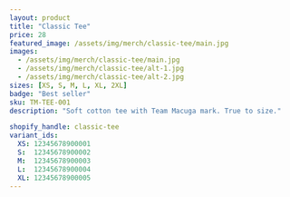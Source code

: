 ```yaml
---
layout: product
title: "Classic Tee"
price: 28
featured_image: /assets/img/merch/classic-tee/main.jpg
images:
  - /assets/img/merch/classic-tee/main.jpg
  - /assets/img/merch/classic-tee/alt-1.jpg
  - /assets/img/merch/classic-tee/alt-2.jpg
sizes: [XS, S, M, L, XL, 2XL]
badge: "Best seller"
sku: TM-TEE-001
description: "Soft cotton tee with Team Macuga mark. True to size."

shopify_handle: classic-tee
variant_ids:
  XS: 12345678900001
  S:  12345678900002
  M:  12345678900003
  L:  12345678900004
  XL: 12345678900005
---
```


